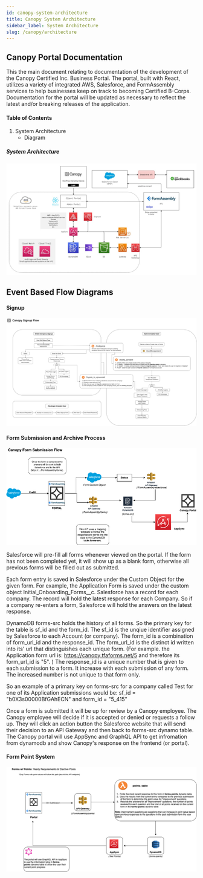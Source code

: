 ```yaml
---
id: canopy-system-architecture
title: Canopy System Architecture
sidebar_label: System Architecture
slug: /canopy/architecture
---
```


## Canopy Portal Documentation
This the main document relating to documentation of the development of the Canopy Certified Inc. Business Portal. The portal, built with React, utilizes a variety of integrated AWS, Salesforce, and FormAssembly services to help businesses keep on track to becoming Certified B-Corps. Documentation for the portal will be updated as necessary to reflect the latest and/or breaking releases of the application.

#### Table of Contents

1. System Architecture
    - Diagram

##### System Architecture

![Canopy System Archetecture Diagram](https://raw.githubusercontent.com/untitled-llc/untitled-docs/main/static/img/Canopy%20Stack.jpg)

## Event Based Flow Diagrams

#### Signup

![Sign Up](https://raw.githubusercontent.com/untitled-llc/untitled-docs/main/static/img/CanopySignupProcess.png)

#### Form Submission and Archive Process

![Form Submission and Archive Process](https://raw.githubusercontent.com/untitled-llc/untitled-docs/main/static/img/CanopyFormFlow.png)


Salesforce will pre-fill all forms whenever viewed on the portal. If the form has not been completed yet, it will show up as a blank form, otherwise all previous forms will be filled out as submitted.   

Each form entry is saved in Salesforce under the Custom Object for the given form. For example, the Application Form is saved under the custom object Initial_Onboarding_Forms__c. Salesforce has a record for each company. The record will hold the latest response for each Company. So if a company re-enters a form, Salesforce will hold the answers on the latest response. 

DynamoDB forms-src holds the history of all forms. So the primary key for the table is sf_id and the form_id. The sf_id is the unqiue identifier assigned by Salesforce to each Account (or company). The  form_id is a combination of form_url_id and the response_id.  The form_url_id  is the distinct id written into its' url that distinguishes each unique form. (For example. the Application form url is: https://canopy.tfaforms.net/5 and therefore its form_url_id is "5". ) The response_id is a unique number that is given to each submission to a form. It increase with each submission of any form. The increased number is not unique to that form only. 


So an example of a primary key on forms-src for a company called Test for one of its Application submissions would be:  sf_id = "b0X3s00000BfGAhECN" and form_id = "5_415"


Once a form is submitted it will be up for review by a Canopy employee. The Canopy employee will decide if it is  accepted or denied or requests a follow up. They will click an action button the Salesforce website that will send their decision to an API Gateway and then back to forms-src dynamo table. The Canopy portal will use AppSync and GraphQL API to get infromation from dynamodb and show Canopy's response on the frontend (or portal).  


#### Form Point System

![Form Point System](https://raw.githubusercontent.com/untitled-llc/untitled-docs/main/static/img/FormPoints.png)
